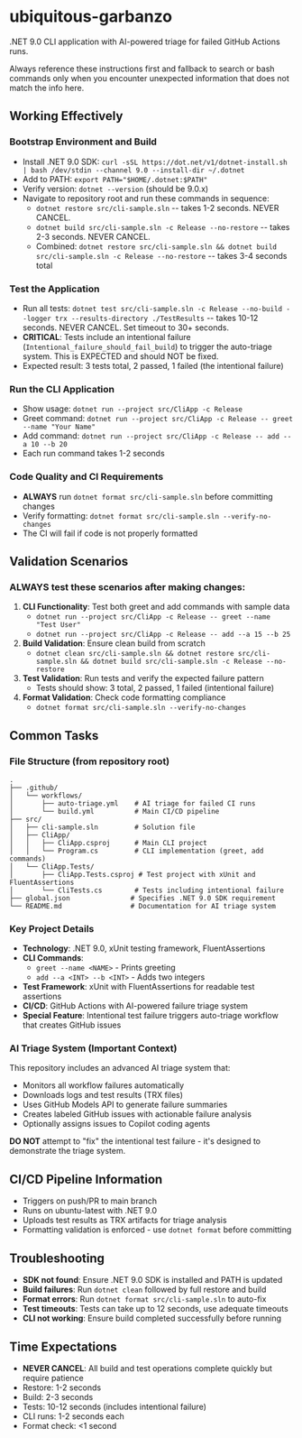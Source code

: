 # ubiquitous-garbanzo
.NET 9.0 CLI application with AI-powered triage for failed GitHub Actions runs.

Always reference these instructions first and fallback to search or bash commands only when you encounter unexpected information that does not match the info here.

## Working Effectively

### Bootstrap Environment and Build
- Install .NET 9.0 SDK: `curl -sSL https://dot.net/v1/dotnet-install.sh | bash /dev/stdin --channel 9.0 --install-dir ~/.dotnet`
- Add to PATH: `export PATH="$HOME/.dotnet:$PATH"`
- Verify version: `dotnet --version` (should be 9.0.x)
- Navigate to repository root and run these commands in sequence:
  - `dotnet restore src/cli-sample.sln` -- takes 1-2 seconds. NEVER CANCEL.
  - `dotnet build src/cli-sample.sln -c Release --no-restore` -- takes 2-3 seconds. NEVER CANCEL.
  - Combined: `dotnet restore src/cli-sample.sln && dotnet build src/cli-sample.sln -c Release --no-restore` -- takes 3-4 seconds total

### Test the Application
- Run all tests: `dotnet test src/cli-sample.sln -c Release --no-build --logger trx --results-directory ./TestResults` -- takes 10-12 seconds. NEVER CANCEL. Set timeout to 30+ seconds.
- **CRITICAL**: Tests include an intentional failure (`Intentional_failure_should_fail_build`) to trigger the auto-triage system. This is EXPECTED and should NOT be fixed.
- Expected result: 3 tests total, 2 passed, 1 failed (the intentional failure)

### Run the CLI Application
- Show usage: `dotnet run --project src/CliApp -c Release`
- Greet command: `dotnet run --project src/CliApp -c Release -- greet --name "Your Name"`
- Add command: `dotnet run --project src/CliApp -c Release -- add --a 10 --b 20`
- Each run command takes 1-2 seconds

### Code Quality and CI Requirements
- **ALWAYS** run `dotnet format src/cli-sample.sln` before committing changes
- Verify formatting: `dotnet format src/cli-sample.sln --verify-no-changes`
- The CI will fail if code is not properly formatted

## Validation Scenarios

### ALWAYS test these scenarios after making changes:
1. **CLI Functionality**: Test both greet and add commands with sample data
   - `dotnet run --project src/CliApp -c Release -- greet --name "Test User"`
   - `dotnet run --project src/CliApp -c Release -- add --a 15 --b 25`
2. **Build Validation**: Ensure clean build from scratch
   - `dotnet clean src/cli-sample.sln && dotnet restore src/cli-sample.sln && dotnet build src/cli-sample.sln -c Release --no-restore`
3. **Test Validation**: Run tests and verify the expected failure pattern
   - Tests should show: 3 total, 2 passed, 1 failed (intentional failure)
4. **Format Validation**: Check code formatting compliance
   - `dotnet format src/cli-sample.sln --verify-no-changes`

## Common Tasks

### File Structure (from repository root)
```
.
├── .github/
│   └── workflows/
│       ├── auto-triage.yml    # AI triage for failed CI runs
│       └── build.yml          # Main CI/CD pipeline
├── src/
│   ├── cli-sample.sln         # Solution file
│   ├── CliApp/
│   │   ├── CliApp.csproj      # Main CLI project
│   │   └── Program.cs         # CLI implementation (greet, add commands)
│   └── CliApp.Tests/
│       ├── CliApp.Tests.csproj # Test project with xUnit and FluentAssertions
│       └── CliTests.cs        # Tests including intentional failure
├── global.json               # Specifies .NET 9.0 SDK requirement
└── README.md                 # Documentation for AI triage system
```

### Key Project Details
- **Technology**: .NET 9.0, xUnit testing framework, FluentAssertions
- **CLI Commands**: 
  - `greet --name <NAME>` - Prints greeting
  - `add --a <INT> --b <INT>` - Adds two integers
- **Test Framework**: xUnit with FluentAssertions for readable test assertions
- **CI/CD**: GitHub Actions with AI-powered failure triage system
- **Special Feature**: Intentional test failure triggers auto-triage workflow that creates GitHub issues

### AI Triage System (Important Context)
This repository includes an advanced AI triage system that:
- Monitors all workflow failures automatically
- Downloads logs and test results (TRX files)
- Uses GitHub Models API to generate failure summaries
- Creates labeled GitHub issues with actionable failure analysis
- Optionally assigns issues to Copilot coding agents

**DO NOT** attempt to "fix" the intentional test failure - it's designed to demonstrate the triage system.

## CI/CD Pipeline Information
- Triggers on push/PR to main branch
- Runs on ubuntu-latest with .NET 9.0
- Uploads test results as TRX artifacts for triage analysis
- Formatting validation is enforced - use `dotnet format` before committing

## Troubleshooting
- **SDK not found**: Ensure .NET 9.0 SDK is installed and PATH is updated
- **Build failures**: Run `dotnet clean` followed by full restore and build
- **Format errors**: Run `dotnet format src/cli-sample.sln` to auto-fix
- **Test timeouts**: Tests can take up to 12 seconds, use adequate timeouts
- **CLI not working**: Ensure build completed successfully before running

## Time Expectations
- **NEVER CANCEL**: All build and test operations complete quickly but require patience
- Restore: 1-2 seconds
- Build: 2-3 seconds  
- Tests: 10-12 seconds (includes intentional failure)
- CLI runs: 1-2 seconds each
- Format check: <1 second